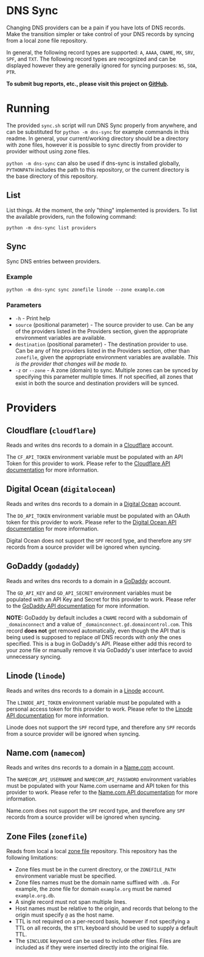 # DNS Sync

Changing DNS providers can be a pain if you have lots of DNS records. Make the transition simpler or take control of your DNS records by syncing from a local zone file repository.

In general, the following record types are supported: `A`, `AAAA`, `CNAME`, `MX`, `SRV`, `SPF`, and `TXT`. The following record types are recognized and can be displayed however they are generally ignored for syncing purposes: `NS`, `SOA`, `PTR`.

**To submit bug reports, etc., please visit this project on [GitHub](https://github.com/ryanpetris/DNS-Sync).**

# Running

The provided `sync.sh` script will run DNS Sync properly from anywhere, and can be substituted for `python -m dns-sync` for example commands in this readme. In general, your current/working directory should be a directory with zone files, however it is possible to sync directly from provider to provider without using zone files.

`python -m dns-sync` can also be used if dns-sync is installed globally, `PYTHONPATH` includes the path to this repository, or the current directory is the base directory of this repository.

## List

List things. At the moment, the only "thing" implemented is providers. To list the available providers, run the following command:

```shell script
python -m dns-sync list providers
```

## Sync

Sync DNS entries between providers.

### Example

```shell script
python -m dns-sync sync zonefile linode --zone example.com
```

### Parameters

* `-h` - Print help
* `source` (positional parameter) - The source provider to use. Can be any of the providers listed in the Providers section, given the appropriate environment variables are available.
* `destination` (positional parameter) - The destination provider to use. Can be any of hte providers listed in the Providers section, other than `zonefile`, given the appropriate environment variables are available. _This is the provider that changes will be made to._
* `-z` or `--zone` - A zone (domain) to sync. Multiple zones can be synced by specifying this parameter multiple times. If not specified, all zones that exist in both the source and destination providers will be synced.

# Providers

## Cloudflare (`cloudflare`)

Reads and writes dns records to a domain in a [Cloudflare](https://www.cloudflare.com/) account.

The `CF_API_TOKEN` environment variable must be populated with an API Token for this provider to work. Please refer to the [Cloudflare API documentation](https://api.cloudflare.com/#getting-started-requests) for more information.

## Digital Ocean (`digitalocean`)

Reads and writes dns records to a domain in a [Digital Ocean](https://www.digitalocean.com/) account.

The `DO_API_TOKEN` environment variable must be populated with an OAuth token for this provider to work. Please refer to the [Digital Ocean API documentation](https://developers.digitalocean.com/documentation/v2/#authentication) for more information.

Digital Ocean does not support the `SPF` record type, and therefore any `SPF` records from a source provider will be ignored when syncing.

## GoDaddy (`godaddy`)
Reads and writes dns records to a domain in a [GoDaddy](https://www.godaddy.com/) account.

The `GD_API_KEY` and `GD_API_SECRET` environment variables must be populated with an API Key and Secret for this provider to work. Please refer to the [GoDaddy API documentation](https://developer.godaddy.com/) for more information.

**NOTE:** GoDaddy by default includes a `CNAME` record with a subdomain of `_domainconnect` and a value of `_domainconnect.gd.domaincontrol.com`. This record **does not** get removed automatically, even though the API that is being used is supposed to replace _all_ DNS records with _only_ the ones specified. This is a bug in GoDaddy's API. Please either add this record to your zone file or manually remove it via GoDaddy's user interface to avoid unnecessary syncing.

## Linode (`linode`)

Reads and writes dns records to a domain in a [Linode](https://www.linode.com/) account.

The `LINODE_API_TOKEN` environment variable must be populated with a personal access token for this provider to work. Please refer to the [Linode API documentation](https://developers.linode.com/api/v4/) for more information.

Linode does not support the `SPF` record type, and therefore any `SPF` records from a source provider will be ignored when syncing.

## Name.com (`namecom`)

Reads and writes dns records to a domain in a [Name.com](https://www.name.com/) account.

The `NAMECOM_API_USERNAME` and `NAMECOM_API_PASSWORD` environment variables must be populated with your Name.com username and API token for this provider to work. Please refer to the [Name.com API documentation](https://www.name.com/api-docs) for more information.

Name.com does not support the `SPF` record type, and therefore any `SPF` records from a source provider will be ignored when syncing.

## Zone Files (`zonefile`)

Reads from local a local [zone file](https://en.wikipedia.org/wiki/Zone_file) repository. This repository has the following limitations:

* Zone files must be in the current directory, or the `ZONEFILE_PATH` environment variable must be specified.
* Zone files names must be the domain name suffixed with `.db`. For example, the zone file for domain `example.org` must be named `example.org.db`.
* A single record must not span multiple lines.
* Host names must be relative to the origin, and records that belong to the origin must specify `@` as the host name.
* TTL is not required on a per-record basis, however if not specifying a TTL on all records, the `$TTL` keyboard should be used to supply a default TTL.
* The `$INCLUDE` keyword can be used to include other files. Files are included as if they were inserted directly into the original file.
